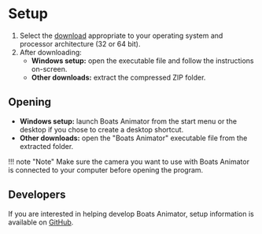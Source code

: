 # Setup
1. Select the [download](https://github.com/BoatsAreRockable/Boats-Animator/releases) appropriate to your operating system and processor architecture (32 or 64 bit).
2. After downloading:
    * **Windows setup:** open the executable file and follow the instructions on-screen.
    * **Other downloads:** extract the compressed ZIP folder.

## Opening
* **Windows setup:** launch Boats Animator from the start menu or the desktop if you chose to create a desktop shortcut.
* **Other downloads:** open the "Boats Animator" executable file from the extracted folder.

!!! note "Note"
    Make sure the camera you want to use with Boats Animator is connected to your computer before opening the program.

## Developers
If you are interested in helping develop Boats Animator, setup information is available on [GitHub](https://github.com/BoatsAreRockable/Boats-Animator/blob/master/CONTRIBUTING.md).
